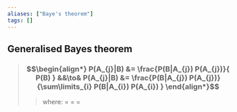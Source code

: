 ```yaml
---
aliases: ["Baye's theorem"]
tags: []
---
```


## Generalised Bayes theorem

> ### $$\begin{align*} P(A_{j}|B)  &= \frac{P(B|A_{j}) P(A_{j})}{ P(B) } &&\to& P(A_{j}|B)  &= \frac{P(B|A_{j}) P(A_{j})}{\sum\limits_{i} P(B|A_{i}) P(A_{i}) } \end{align*}$$
>> where:
>> $=$ 
>> $=$
>> $=$
